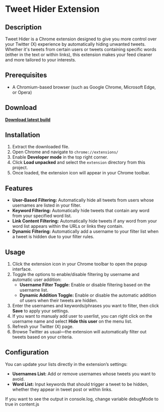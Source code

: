 # Tweet Hider Extension

## Description
Tweet Hider is a Chrome extension designed to give you more control over your Twitter (X) experience by automatically hiding unwanted tweets. Whether it's tweets from certain users or tweets containing specific words (either in the text or within links), this extension makes your feed cleaner and more tailored to your interests.

## Prerequisites
- A Chromium-based browser (such as Google Chrome, Microsoft Edge, or Opera)

## Download
<a href="https://github.com/Arkley1/Tweet-Hider/releases" target="_blank"><b>Download latest build</b></a>


## Installation
1. Extract the downloaded file.
2. Open Chrome and navigate to `chrome://extensions/`
3. Enable **Developer mode** in the top right corner.
4. Click **Load unpacked** and select the `extension` directory from this project.
5. Once loaded, the extension icon will appear in your Chrome toolbar.

## Features
- **User-Based Filtering:** Automatically hide all tweets from users whose usernames are listed in your filter.
- **Keyword Filtering:** Automatically hide tweets that contain any word from your specified word list.
- **Link Content Filtering:** Automatically hide tweets if any word from your word list appears within the URLs or links they contain.
- **Dynamic Filtering:** Automatically add a username to your filter list when a tweet is hidden due to your filter rules.

## Usage
1. Click the extension icon in your Chrome toolbar to open the popup interface.
2. Toggle the options to enable/disable filtering by username and automatic user addition:
   - **Username Filter Toggle:** Enable or disable filtering based on the username list.
   - **Dynamic Addition Toggle:** Enable or disable the automatic addition of users when their tweets are hidden.
3. Enter the usernames and keywords/phrases you want to filter, then click **Save** to apply your settings.
4. If you want to manualy add user to userlist, you can right click on the username name and select **Hide this user** on the menu list.
5. Refresh your Twitter (X) page.
6. Browse Twitter as usual—the extension will automatically filter out tweets based on your criteria.

## Configuration
You can update your lists directly in the extension’s settings:
- **Usernames List:** Add or remove usernames whose tweets you want to avoid.
- **Word List:** Input keywords that should trigger a tweet to be hidden, whether they appear in tweet post or within links.

If you want to see the output in console.log, change variable debugMode to true in content.js


